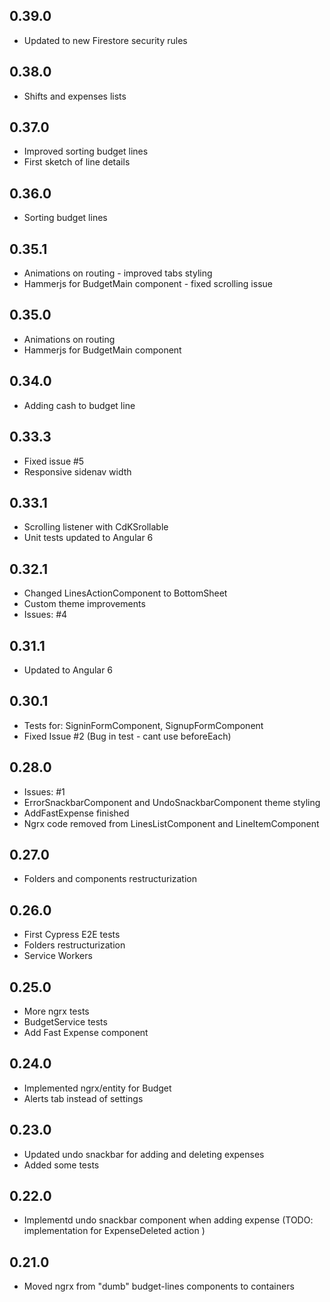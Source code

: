 ## 0.39.0
* Updated to new Firestore security rules

## 0.38.0
* Shifts and expenses lists

## 0.37.0
* Improved sorting budget lines
* First sketch of line details

## 0.36.0
* Sorting budget lines

## 0.35.1
* Animations on routing - improved tabs styling
* Hammerjs for BudgetMain component - fixed scrolling issue

## 0.35.0
* Animations on routing
* Hammerjs for BudgetMain component

## 0.34.0
* Adding cash to budget line

## 0.33.3
* Fixed issue #5
* Responsive sidenav width

## 0.33.1
* Scrolling listener with CdKSrollable
* Unit tests updated to Angular 6

## 0.32.1
* Changed LinesActionComponent to BottomSheet
* Custom theme improvements
* Issues: #4

## 0.31.1
* Updated to Angular 6

## 0.30.1
* Tests for: SigninFormComponent, SignupFormComponent
* Fixed Issue #2 (Bug in test - cant use beforeEach)

## 0.28.0
* Issues: #1
* ErrorSnackbarComponent and UndoSnackbarComponent theme styling
* AddFastExpense finished
* Ngrx code removed from LinesListComponent and LineItemComponent

## 0.27.0
* Folders and components restructurization

## 0.26.0
* First Cypress E2E tests
* Folders restructurization
* Service Workers

## 0.25.0
* More ngrx tests
* BudgetService tests
* Add Fast Expense component

## 0.24.0
* Implemented ngrx/entity for Budget
* Alerts tab instead of settings

## 0.23.0
* Updated undo snackbar for adding and deleting expenses
* Added some tests

## 0.22.0
* Implementd undo snackbar component when adding expense (TODO: implementation for ExpenseDeleted action )

## 0.21.0

* Moved ngrx from "dumb" budget-lines components to containers
